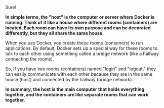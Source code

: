 Sure! 

**In simple terms, the "host" is the computer or server where Docker is running. Think of it like a house where different rooms (containers) are located. Each room can have its own purpose and can be decorated differently, but they all share the same house.**

When you use Docker, you create these rooms (containers) to run applications. By default, Docker sets up a special way for these rooms to talk to each other using something called a bridge network (like a hallway connecting the rooms). 

So, if you have two rooms (containers) named "login" and "logout," they can easily communicate with each other because they are in the same house (host) and connected by the hallway (bridge network). 

**In summary, the host is the main computer that holds everything together, and the containers are like separate rooms that can work together.**
